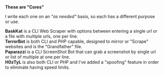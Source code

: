 <strong>These are "Cores"</strong>
<p>I write each one on an <em>"as needed"</em> basis, so each has a different purpose or use.<p>

<strong>BaskKat</strong> is a CLI Web Scraper with options between entering a single url or a file with multiple urls, one per line.<br>
<strong>TerrorBot</strong> is both CLI and PHP capable, designed to mirror or "Scrape" websites and is the "Grandfather" file.<br>
<strong>Paparazzi</strong> is a CLI ScreenShot Bot that can grab a screenshot by single url or list of multiple at one per line.<br>
<strong>H0zTyL</strong> is also both CLI or PHP and I've added a "spoofing" feature in order to eliminate having speed limits.<br>
